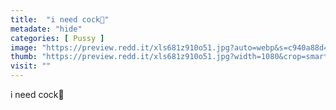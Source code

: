 ```yaml
---
title:  "i need cock🥺"
metadate: "hide"
categories: [ Pussy ]
image: "https://preview.redd.it/xls681z910o51.jpg?auto=webp&s=c940a88d4752d4be7f8b55f06112b36b010dc4e7"
thumb: "https://preview.redd.it/xls681z910o51.jpg?width=1080&crop=smart&auto=webp&s=df87a690336a4107ae692dcfac31a3dd91873f1e"
visit: ""
---
```

i need cock🥺
